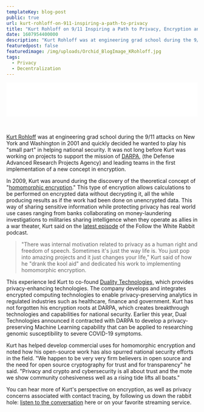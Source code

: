 ```yaml
---
templateKey: blog-post
public: true
url: kurt-rohloff-on-911-inspiring-a-path-to-privacy
title: "Kurt Rohloff on 9/11 Inspiring a Path to Privacy, Encryption and Military Intelligence"
date: 1607954400000
description: "Kurt Rohloff was at engineering grad school during the 9/11 attacks on New York and Washington in 2001 and quickly decided he wanted to play his “small part” in helping national security. It was not long before Kurt was working on projects to support the mission of DARPA, (the Defense Advanced Research Projects Agency) and leading teams in the first implementation of a new concept in encryption."
featuredpost: false
featuredimage: /img/uploads/Orchid_BlogImage_KRohloff.jpg
tags:
  - Privacy
  - Decentralization
---
```

<iframe style="border: none" src="//html5-player.libsyn.com/embed/episode/id/17128733/height/90/theme/custom/thumbnail/yes/direction/backward/render-playlist/no/custom-color/040600/" height="90" width="100%" scrolling="no" allowfullscreen webkitallowfullscreen mozallowfullscreen oallowfullscreen msallowfullscreen></iframe>

&nbsp;

[Kurt Rohloff](https://www.linkedin.com/in/kurt-rohloff/) was at engineering grad school during the 9/11 attacks on New York and Washington in 2001 and quickly decided he wanted to play his "small part" in helping national security. It was not long before Kurt was working on projects to support the mission of [DARPA](https://www.darpa.mil/), (the Defense Advanced Research Projects Agency) and leading teams in the first implementation of a new concept in encryption.

In 2009, Kurt was around during the discovery of the theoretical concept of "[homomorphic encryption](https://en.wikipedia.org/wiki/Homomorphic_encryption#:~:text=Homomorphic%20encryption%20is%20a%20form,performed%20on%20the%20unencrypted%20data)." This type of encryption allows calculations to be performed on encrypted data without decrypting it, all the while producing results as if the work had been done on unencrypted data. This way of sharing sensitive information while protecting privacy has real world use cases ranging from banks collaborating on money-laundering investigations to militaries sharing intelligence when they operate as allies in a war theater, Kurt said on the [latest episode](https://www.orchid.com/podcast/episode-27-kurt-rohloff) of the Follow the White Rabbit podcast.

> "There was internal motivation related to privacy as a human right and freedom of speech. Sometimes it's just the way life is. You just pop into amazing projects and it just changes your life," Kurt said of how he "drank the kool aid" and dedicated his work to implementing homomorphic encryption.

This experience led Kurt to co-found [Duality Technologies,](https://dualitytech.com/) which provides privacy-enhancing technologies. The company develops and integrates encrypted computing technologies to enable privacy-preserving analytics in regulated industries such as healthcare, finance and government. Kurt has not forgotten his encryption roots at DARPA, which creates breakthrough technologies and capabilities for national security. Earlier this year, Dual Technologies announced it contracted with DARPA to develop a privacy-preserving Machine Learning capability that can be applied to researching genomic susceptibility to severe COVID-19 symptoms.

Kurt has helped develop commercial uses for homomorphic encryption and noted how his open-source work has also spurred national security efforts in the field.  "We happen to be very very firm believers in open source and the need for open source cryptography for trust and for transparency" he said. "Privacy and crypto and cybersecurity is all about trust and the mote we show community cohesiveness well as a rising tide lifts all boats."

You can hear more of Kurt's perspective on encryption, as well as privacy concerns associated with contact tracing, by following us down the rabbit hole: [listen to the conversation](https://www.orchid.com/podcast) here or on your favorite streaming service.